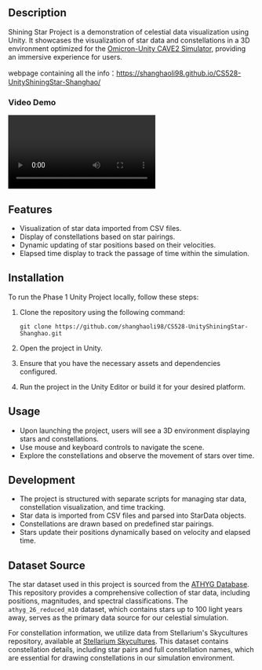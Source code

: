 ## Description

Shining Star Project is a demonstration of celestial data visualization using Unity. It showcases the visualization of star data and constellations in a 3D environment optimized for the [Omicron-Unity CAVE2 Simulator](https://github.com/uic-evl/omicron-unity), providing an immersive experience for users.

webpage containing all the info：https://shanghaoli98.github.io/CS528-UnityShiningStar-Shanghao/

### Video Demo

<video src=".\Video\2024-02-11 16-26-05.mkv"></video>

## Features

- Visualization of star data imported from CSV files.
- Display of constellations based on star pairings.
- Dynamic updating of star positions based on their velocities.
- Elapsed time display to track the passage of time within the simulation.

## Installation

To run the Phase 1 Unity Project locally, follow these steps:

1. Clone the repository using the following command:

   `git clone https://github.com/shanghaoli98/CS528-UnityShiningStar-Shanghao.git`

2. Open the project in Unity.

3. Ensure that you have the necessary assets and dependencies configured.

4. Run the project in the Unity Editor or build it for your desired platform.

## Usage

- Upon launching the project, users will see a 3D environment displaying stars and constellations.
- Use mouse and keyboard controls to navigate the scene.
- Explore the constellations and observe the movement of stars over time.

## Development

- The project is structured with separate scripts for managing star data, constellation visualization, and time tracking.
- Star data is imported from CSV files and parsed into StarData objects.
- Constellations are drawn based on predefined star pairings.
- Stars update their positions dynamically based on velocity and elapsed time.

## Dataset Source

The star dataset used in this project is sourced from the [ATHYG Database](https://github.com/astronexus/ATHYG-Database). This repository provides a comprehensive collection of star data, including positions, magnitudes, and spectral classifications. The `athyg_26_reduced_m10` dataset, which contains stars up to 100 light years away, serves as the primary data source for our celestial simulation.

For constellation information, we utilize data from Stellarium's Skycultures repository, available at [Stellarium Skycultures](https://github.com/Stellarium/stellarium/tree/master/skycultures). This dataset contains constellation details, including star pairs and full constellation names, which are essential for drawing constellations in our simulation environment.